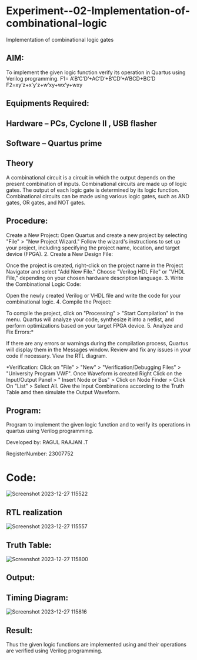 # Experiment--02-Implementation-of-combinational-logic
Implementation of combinational logic gates
 
## AIM:
To implement the given logic function verify its operation in Quartus using Verilog programming.
 F1= A’B’C’D’+AC’D’+B’CD’+A’BCD+BC’D
F2=xy’z+x’y’z+w’xy+wx’y+wxy
 
 
 
## Equipments Required:
## Hardware – PCs, Cyclone II , USB flasher
## Software – Quartus prime


## Theory
 A combinational circuit is a circuit in which the output depends on the present combination of inputs. Combinational circuits are made up of logic gates. The output of each logic gate is determined by its logic function. Combinational circuits can be made using various logic gates, such as AND gates, OR gates, and NOT gates.
## Procedure:
Create a New Project:
Open Quartus and create a new project by selecting "File" > "New Project Wizard." Follow the wizard's instructions to set up your project, including specifying the project name, location, and target device (FPGA). 2. Create a New Design File:

Once the project is created, right-click on the project name in the Project Navigator and select "Add New File." Choose "Verilog HDL File" or "VHDL File," depending on your chosen hardware description language. 3. Write the Combinational Logic Code:

Open the newly created Verilog or VHDL file and write the code for your combinational logic. 4. Compile the Project:

To compile the project, click on "Processing" > "Start Compilation" in the menu. Quartus will analyze your code, synthesize it into a netlist, and perform optimizations based on your target FPGA device. 5. Analyze and Fix Errors:*

If there are any errors or warnings during the compilation process, Quartus will display them in the Messages window. Review and fix any issues in your code if necessary. View the RTL diagram.

*Verification:
Click on "File" > "New" > "Verification/Debugging Files" > "University Program VWF". Once Waveform is created Right Click on the Input/Output Panel > " Insert Node or Bus" > Click on Node Finder > Click On "List" > Select All. Give the Input Combinations according to the Truth Table amd then simulate the Output Waveform.
## Program:

Program to implement the given logic function and to verify its operations in quartus using Verilog programming.


Developed by: RAGUL RAAJAN .T



RegisterNumber: 23007752 
# Code:
![Screenshot 2023-12-27 115522](https://github.com/RAGULRAAJAN/DE.EX.02/assets/147473144/f5d9c494-3d60-420c-b5ed-53c1faf632b6)


## RTL realization
![Screenshot 2023-12-27 115557](https://github.com/RAGULRAAJAN/DE.EX.02/assets/147473144/1add9a06-04f0-4e93-b943-883509263896)

## Truth Table:
![Screenshot 2023-12-27 115800](https://github.com/RAGULRAAJAN/DE.EX.02/assets/147473144/bcf42481-d30b-4f02-a7d9-9d4cffba6216)

## Output:
## Timing Diagram:

![Screenshot 2023-12-27 115816](https://github.com/RAGULRAAJAN/DE.EX.02/assets/147473144/35ed61ac-17dc-420b-a038-c3f28f104b9b)

## Result:
Thus the given logic functions are implemented using and their operations are verified using Verilog programming.

